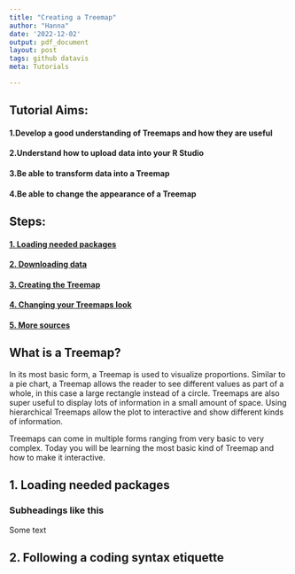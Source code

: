 ```yaml
---
title: "Creating a Treemap"
author: "Hanna"
date: '2022-12-02'
output: pdf_document
layout: post
tags: github datavis
meta: Tutorials

---
```




<div class="block">
	


</div>

## Tutorial Aims:
#### 1.Develop a good understanding of Treemaps and how they are useful 
#### 2.Understand how to upload data into your R Studio 
#### 3.Be able to transform data into a Treemap
#### 4.Be able to change the appearance of a Treemap 

## Steps: 

#### <a href="#packages"> 1. Loading needed packages </a>

#### <a href="#data"> 2. Downloading data</a>

#### <a href=”#plot”> 3. Creating the Treemap</a>

#### <a href=”#change”> 4. Changing your Treemaps look</a> 

#### <a href=”#more”> 5. More sources</a> 

## What is a Treemap?

In its most basic form, a Treemap is used to visualize proportions. Similar to a pie chart, a Treemap allows the reader to see different values as part of a whole, in this case a large rectangle instead of a circle. Treemaps are also super useful to display lots of information in a small amount of space. Using hierarchical Treemaps allow the plot to interactive and show different kinds of information. 

Treemaps can come in multiple forms ranging from very basic to very complex. Today you will be learning the most basic kind of Treemap and how to make it interactive. 

<a name="packages"></a>

## 1. Loading needed packages

### Subheadings like this

Some text

<a name="syntax"></a>

## 2. Following a coding syntax etiquette





